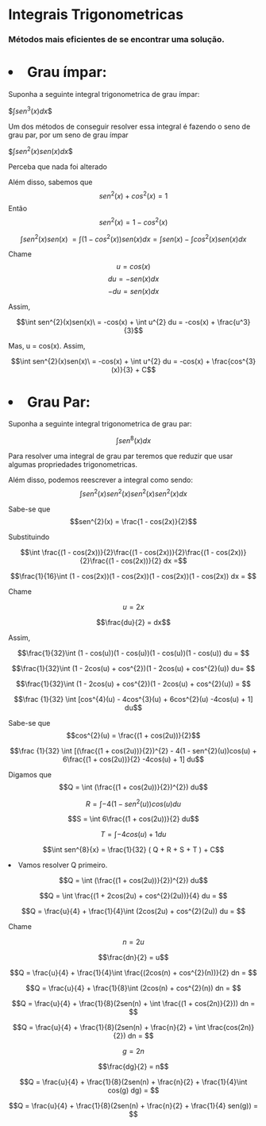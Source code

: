 <h1>Integrais Trigonometricas</h1>

### Métodos mais eficientes de se encontrar uma solução.

<h1><li>Grau ímpar:</li></h1>
Suponha a seguinte integral trigonometrica de grau ímpar:

$$\int sen^{3}(x) dx\$$

Um dos métodos de conseguir resolver essa integral é fazendo o seno de grau par, por um seno de grau ímpar

$$\int sen^{2}(x)sen(x) dx\$$

Perceba que nada foi alterado

Além disso, sabemos que 
$$sen^{2}(x) + cos^{2}(x) = 1$$
Então
$$sen^{2}(x) = 1 -  cos^{2}(x)$$

$$\int sen^{2}(x)sen(x)\ = \int (1 -  cos^{2}(x))sen(x) dx = \int sen(x) - \int cos^{2}(x)sen(x)dx$$

Chame 
$$u = cos(x)$$
$$du = -sen(x) dx$$
$$-du = sen(x) dx$$

Assim,

$$\int sen^{2}(x)sen(x)\ = -cos(x) + \int u^{2} du = -cos(x) + \frac{u^3}{3}$$

Mas, u = cos(x). Assim, 

$$\int sen^{2}(x)sen(x)\ = -cos(x) + \int u^{2} du = -cos(x) + \frac{cos^{3}(x)}{3} + C$$





<h1><li>Grau Par:</li></h1>
Suponha a seguinte integral trigonometrica de grau par:

$$\int sen^{8}(x) dx$$

Para resolver uma integral de grau par teremos que reduzir que usar algumas propriedades trigonometricas.

Além disso, podemos reescrever a integral como sendo:
$$\int sen^{2}(x)sen^{2}(x)sen^{2}(x)sen^{2}(x) dx$$

Sabe-se que 
$$sen^{2}(x) = \frac{1 - cos(2x)}{2}$$

Substituindo

$$\int \frac{(1 - cos(2x))}{2}\frac{(1 - cos(2x))}{2}\frac{(1 - cos(2x))}{2}\frac{(1 - cos(2x))}{2} dx =$$

$$\frac{1}{16}\int (1 - cos(2x))(1 - cos(2x))(1 - cos(2x))(1 - cos(2x)) dx = $$

Chame 

$$u = 2x$$

$$\frac{du}{2} = dx$$

Assim, 

$$\frac{1}{32}\int (1 - cos(u))(1 - cos(u))(1 - cos(u))(1 - cos(u)) du = $$

$$\frac{1}{32}\int (1 - 2cos(u) + cos^{2})(1 - 2cos(u) + cos^{2}(u)) du= $$

$$\frac{1}{32}\int (1 - 2cos(u) + cos^{2})(1 - 2cos(u) + cos^{2}(u)) = $$

$$\frac {1}{32} \int [cos^{4}(u) - 4cos^{3}(u) + 6cos^{2}(u) -4cos(u) + 1] du$$

Sabe-se que $$cos^{2}(u) = \frac{(1 + cos(2u))}{2}$$

$$\frac {1}{32} \int [(\frac{(1 + cos(2u))}{2})^{2} - 4(1 - sen^{2}(u))cos(u) + 6\frac{(1 + cos(2u))}{2} -4cos(u) + 1] du$$

Digamos que 
$$Q = \int (\frac{(1 + cos(2u))}{2})^{2}) du$$

$$R = \int -4(1 - sen^{2}(u))cos(u) du$$

$$S =  \int 6\frac{(1 + cos(2u))}{2} du$$

$$T = \int -4cos(u) + 1 du$$

$$\int sen^{8}{x} = \frac{1}{32} ( Q + R + S + T ) + C$$

<li>Vamos resolver Q primeiro.</li>

$$Q = \int (\frac{(1 + cos(2u))}{2})^{2}) du$$

$$Q = \int \frac{(1 + 2cos(2u) + cos^{2}(2u))}{4} du = $$

$$Q = \frac{u}{4} + \frac{1}{4}\int (2cos(2u) + cos^{2}(2u)) du = $$

Chame 

$$n = 2u$$

$$\frac{dn}{2} = u$$

$$Q = \frac{u}{4} + \frac{1}{4}\int \frac{(2cos(n) + cos^{2}(n))}{2} dn = $$

$$Q = \frac{u}{4} + \frac{1}{8}\int (2cos(n) + cos^{2}(n)) dn = $$

$$Q = \frac{u}{4} + \frac{1}{8}(2sen(n) + \int \frac{(1 + cos(2n)}{2})) dn = $$

$$Q = \frac{u}{4} + \frac{1}{8}(2sen(n) + \frac{n}{2} + \int \frac{cos(2n)}{2}) dn = $$

$$g = 2n$$

$$\frac{dg}{2} = n$$

$$Q = \frac{u}{4} + \frac{1}{8}(2sen(n) + \frac{n}{2} + \frac{1}{4}\int cos(g) dg) = $$

$$Q = \frac{u}{4} + \frac{1}{8}(2sen(n) + \frac{n}{2} + \frac{1}{4} sen(g)) = $$
